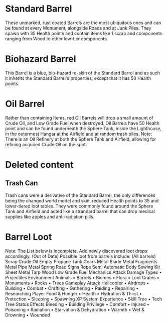 # Standard Barrel

 
These unmarked, rust coated Barrels are the most ubiquitous ones and can be found at every Monument, alongside Roads and at Junk Piles. They spawn with 35 Health points and contain items like 1 scrap and components ranging from Wood to other low-tier components.
# Biohazard Barrel

 
This Barrel is a blue, bio-hazard re-skin of the Standard Barrel and as such it inherits the Standard Barrel's properties, except that it has 50 Health points.
# Oil Barrel

 
Rather than containing Items, red Oil Barrels will drop a small amount of Crude Oil, and Low Grade Fuel when destroyed. Oil Barrels have 50 Health point and can be found underneath the Sphere Tank, inside the Lighthouse, in the outermost Hangar at the Airfield and at random trash piles.
Note: There is an Oil Refinery at both the Sphere Tank and Airfield, allowing for refining acquired Crude Oil on the spot.
# Deleted content


## Trash Can

 
Trash cans were a derivative of the Standard Barrel, the only differences being the changed world model and skin, reduced Health points to 35 and lower-tiered loot tables. They were commonly found around the Sphere Tank and Airfield and acted like a strandard barrel that can drop medical supplies like apples and anti-radiation pills.
# Barrel Loot

Note: The List below is incomplete. Add newly discovered loot drops accordingly. (Out of Date)
Possible loot from barrels include:
(All barrels) Scrap
Crude Oil
Empty Propane Tank
Gears
Metal Blade
Metal Fragments
Metal Pipe
Metal Spring
Road Signs
Rope
Semi Automatic Body
Sewing Kit
Sheet Metal
Tarp
Wood
Low Grade Fuel
Mechanics
Attack
Damage Types • Projectiles
Environment
Animals • Barrels • Biomes • Flora • Loot Crates • Monuments • Rocks • Trees
Gameplay
Attack Helicopter • Airdrops • Building • Combat • Crafting • Gathering • Raiding • Repairing • Researching
Player
Food & Hunger • Health • Hydration & Thirst • Protection • Sleeping • Spawning
XP System
Experience • Skill Tree • Tech Tree
Status Effects
Bleeding • Building Privilege • Comfort • Injured • Poisoning • Radiation • Starvation & Dehydration • Warmth • Wet & Drowning • Wounded
